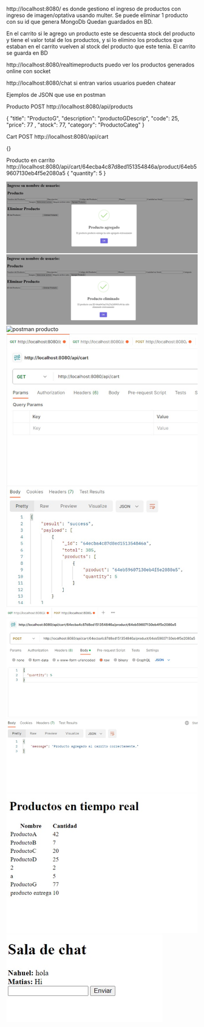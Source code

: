http://localhost:8080/
es donde gestiono el ingreso de productos con ingreso de imagen/optativa usando multer. Se puede eliminar 1 producto con su id que genera MongoDb 
Quedan guardados en BD.

En el carrito si le agrego un producto este se descuenta stock del producto y tiene el valor total de los productos, y si lo elimino los productos que estaban en el carrito vuelven al stock del producto que este tenia. El carrito se guarda en BD

http://localhost:8080/realtimeproducts
puedo ver los productos generados online con socket

http://localhost:8080/chat
si entran varios usuarios pueden chatear


Ejemplos de JSON que use en postman

Producto POST
http://localhost:8080/api/products

{
    "title": "ProductoG",
    "description": "productoGDescrip",
    "code": 25,
    "price": 77 ,
    "stock": 77,
    "category": "ProductoCateg"
}

Cart POST
http://localhost:8080/api/cart

{}

Producto en carrito
http://localhost:8080/api/cart/64ecba4c87d8ed151354846a/product/64eb59607130eb4f5e2080a5
{
  "quantity": 5
}


![ingreso de producto en http://localhost:8080/](src/public/prints/localhost%20de%20ingreso.jpg)
![eliminacion de producto en http://localhost:8080/](src/public/prints/localhost%20de%20eliminacion.jpg)
![postman producto](src/public/prints/postProduct.jpgg)
![postman cart](src/public/prints/postCart.jpg)
![postman cart con producto y cantidad](src/public/prints/postCartProduct.jpg)
![visualizacion de productos agregados en tiempo real](src/public/prints/localhost%208080%20realtimeproducts.jpg)
![chat](src/public/prints/chat%20.jpg)

